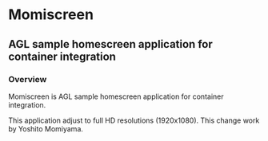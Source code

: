 # Momiscreen
## AGL sample homescreen application for container integration

### Overview

Momiscreen is AGL sample homescreen application for container integration.  

This application adjust to full HD resolutions (1920x1080).  This change work by Yoshito Momiyama.  


